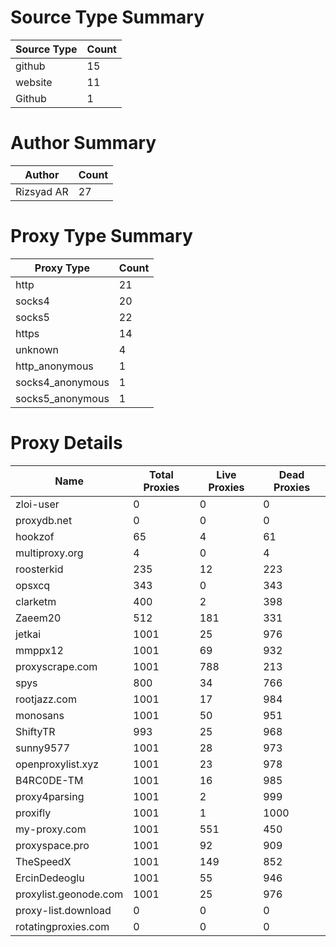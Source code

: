 # Source Type Summary

| Source Type | Count |
|-------------|-------|
| github | 15 |
| website | 11 |
| Github | 1 |


# Author Summary

| Author | Count |
|--------|-------|
| Rizsyad AR | 27 |


# Proxy Type Summary

| Proxy Type | Count |
|------------|-------|
| http | 21 |
| socks4 | 20 |
| socks5 | 22 |
| https | 14 |
| unknown | 4 |
| http_anonymous | 1 |
| socks4_anonymous | 1 |
| socks5_anonymous | 1 |


# Proxy Details

| Name | Total Proxies | Live Proxies | Dead Proxies |
|------|---------------|--------------|---------------|
| zloi-user | 0 | 0 | 0 |
| proxydb.net | 0 | 0 | 0 |
| hookzof | 65 | 4 | 61 |
| multiproxy.org | 4 | 0 | 4 |
| roosterkid | 235 | 12 | 223 |
| opsxcq | 343 | 0 | 343 |
| clarketm | 400 | 2 | 398 |
| Zaeem20 | 512 | 181 | 331 |
| jetkai | 1001 | 25 | 976 |
| mmppx12 | 1001 | 69 | 932 |
| proxyscrape.com | 1001 | 788 | 213 |
| spys | 800 | 34 | 766 |
| rootjazz.com | 1001 | 17 | 984 |
| monosans | 1001 | 50 | 951 |
| ShiftyTR | 993 | 25 | 968 |
| sunny9577 | 1001 | 28 | 973 |
| openproxylist.xyz | 1001 | 23 | 978 |
| B4RC0DE-TM | 1001 | 16 | 985 |
| proxy4parsing | 1001 | 2 | 999 |
| proxifly | 1001 | 1 | 1000 |
| my-proxy.com | 1001 | 551 | 450 |
| proxyspace.pro | 1001 | 92 | 909 |
| TheSpeedX | 1001 | 149 | 852 |
| ErcinDedeoglu | 1001 | 55 | 946 |
| proxylist.geonode.com | 1001 | 25 | 976 |
| proxy-list.download | 0 | 0 | 0 |
| rotatingproxies.com | 0 | 0 | 0 |
